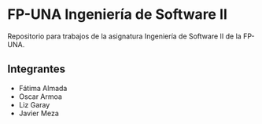 # FP-UNA Ingeniería de Software II
Repositorio para trabajos de la asignatura Ingeniería de Software II de la FP-UNA.

## Integrantes
* Fátima Almada
* Oscar Armoa
* Liz Garay
* Javier Meza
